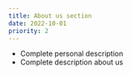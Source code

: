 ```yaml
---
title: About us section
date: 2022-10-01
priority: 2
---
```


* Complete personal description
* Complete description about us